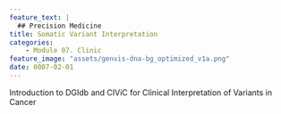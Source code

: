 ```yaml
---
feature_text: |
  ## Precision Medicine
title: Somatic Variant Interpretation
categories:
    - Module 07. Clinic
feature_image: "assets/genvis-dna-bg_optimized_v1a.png"
date: 0007-02-01
---
```


Introduction to DGIdb and CIViC for Clinical Interpretation of Variants in Cancer

